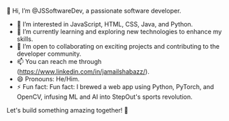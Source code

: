 👋 Hi, I’m @JSSoftwareDev, a passionate software developer.

- 👀 I’m interested in JavaScript, HTML, CSS, Java, and Python.
- 🌱 I’m currently learning and exploring new technologies to enhance my skills.
- 💞️ I’m open to collaborating on exciting projects and contributing to the developer community.
- 📫 You can reach me through (https://www.linkedin.com/in/jamailshabazz/).
- 😄 Pronouns: He/Him.
- ⚡ Fun fact:  Fun fact:  I brewed a web app using Python, PyTorch, and OpenCV, infusing ML and AI into StepOut's sports revolution.


Let's build something amazing together! 🚀


<!---
JSSoftwareDev/JSSoftwareDev is a ✨ special ✨ repository because its `README.md` (this file) appears on your GitHub profile.
You can click the Preview link to take a look at your changes.
--->

